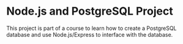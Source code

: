 # Node.js and PostgreSQL Project

This project is part of a course to learn how to create a PostgreSQL database and use Node.js/Express to interface with the database.